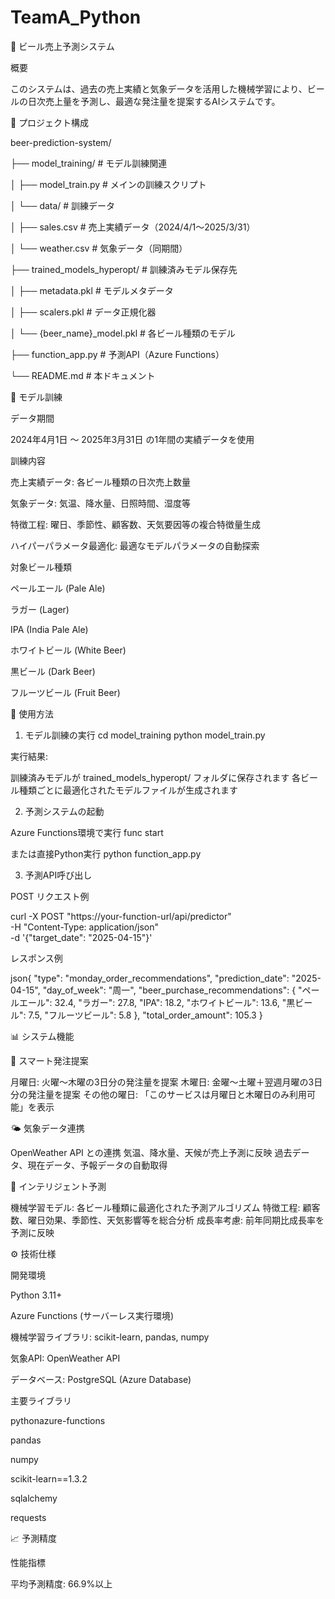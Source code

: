 # TeamA_Python
🍺 ビール売上予測システム

概要

このシステムは、過去の売上実績と気象データを活用した機械学習により、ビールの日次売上量を予測し、最適な発注量を提案するAIシステムです。

📁 プロジェクト構成

beer-prediction-system/

├── model_training/ # モデル訓練関連

│   ├── model_train.py          # メインの訓練スクリプト

│   └── data/                   # 訓練データ

│       ├── sales.csv           # 売上実績データ（2024/4/1～2025/3/31）

│       └── weather.csv         # 気象データ（同期間）

├── trained_models_hyperopt/     # 訓練済みモデル保存先

│   ├── metadata.pkl            # モデルメタデータ

│   ├── scalers.pkl            # データ正規化器

│   └── {beer_name}_model.pkl  # 各ビール種類のモデル

├── function_app.py             # 予測API（Azure Functions）

└── README.md                   # 本ドキュメント

🤖 モデル訓練

データ期間

2024年4月1日 ～ 2025年3月31日 の1年間の実績データを使用

訓練内容

売上実績データ: 各ビール種類の日次売上数量

気象データ: 気温、降水量、日照時間、湿度等

特徴工程: 曜日、季節性、顧客数、天気要因等の複合特徴量生成

ハイパーパラメータ最適化: 最適なモデルパラメータの自動探索

対象ビール種類

ペールエール (Pale Ale)

ラガー (Lager)

IPA (India Pale Ale)

ホワイトビール (White Beer)

黒ビール (Dark Beer)

フルーツビール (Fruit Beer)

🚀 使用方法

1. モデル訓練の実行
cd model_training
python model_train.py

実行結果:

訓練済みモデルが trained_models_hyperopt/ フォルダに保存されます
各ビール種類ごとに最適化されたモデルファイルが生成されます

2. 予測システムの起動

Azure Functions環境で実行
func start

または直接Python実行
python function_app.py

3. 予測API呼び出し

POST リクエスト例

curl -X POST "https://your-function-url/api/predictor" \
  -H "Content-Type: application/json" \
  -d '{"target_date": "2025-04-15"}'


レスポンス例

json{
  "type": "monday_order_recommendations",
  "prediction_date": "2025-04-15",
  "day_of_week": "周一",
  "beer_purchase_recommendations": {
    "ペールエール": 32.4,
    "ラガー": 27.8,
    "IPA": 18.2,
    "ホワイトビール": 13.6,
    "黒ビール": 7.5,
    "フルーツビール": 5.8
  },
  "total_order_amount": 105.3
}

📊 システム機能

🎯 スマート発注提案

月曜日: 火曜～木曜の3日分の発注量を提案
木曜日: 金曜～土曜＋翌週月曜の3日分の発注量を提案
その他の曜日: 「このサービスは月曜日と木曜日のみ利用可能」を表示

🌤️ 気象データ連携

OpenWeather API との連携
気温、降水量、天候が売上予測に反映
過去データ、現在データ、予報データの自動取得

🔄 インテリジェント予測

機械学習モデル: 各ビール種類に最適化された予測アルゴリズム
特徴工程: 顧客数、曜日効果、季節性、天気影響等を総合分析
成長率考慮: 前年同期比成長率を予測に反映

⚙️ 技術仕様

開発環境

Python 3.11+

Azure Functions (サーバーレス実行環境)

機械学習ライブラリ: scikit-learn, pandas, numpy

気象API: OpenWeather API

データベース: PostgreSQL (Azure Database)

主要ライブラリ

pythonazure-functions

pandas

numpy

scikit-learn==1.3.2

sqlalchemy

requests

📈 予測精度

性能指標

平均予測精度: 66.9%以上

